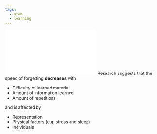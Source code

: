 ```yaml
---
tags:
  - atom
  - learning
---
```

![550|center](forgettin-curve.excalidraw.md)
Research suggests that the speed of forgetting **decreases** with
- Difficulty of learned material
- Amount of information learned 
- Amount of repetitions

and is affected by
- Representation
- Physical factors (e.g. stress and sleep)
- Individuals
